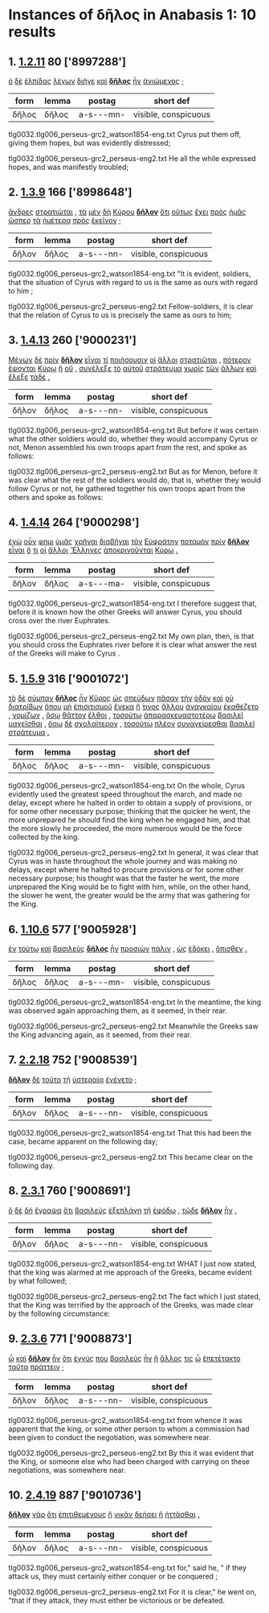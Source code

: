 # Instances of δῆλος in Anabasis 1: 10 results
## 1. [1.2.11](https://beyond-translation.perseus.org/reader/urn:cts:greekLit:tlg0032.tlg006.perseus-grc2:1.2.11?mode=syntax-trees) 80 ['8997288']
[ὁ](https://atlas-test.fly.dev/morphology/lemmas/?lang=grc&q="ὁ") [δὲ](https://atlas-test.fly.dev/morphology/lemmas/?lang=grc&q="δέ") [ἐλπίδας](https://atlas-test.fly.dev/morphology/lemmas/?lang=grc&q="ἐλπίς") [λέγων](https://atlas-test.fly.dev/morphology/lemmas/?lang=grc&q="λέγω") [διῆγε](https://atlas-test.fly.dev/morphology/lemmas/?lang=grc&q="διάγω") [καὶ](https://atlas-test.fly.dev/morphology/lemmas/?lang=grc&q="καί") **[δῆλος](https://atlas-test.fly.dev/morphology/lemmas/?lang=grc&q="δῆλος")** [ἦν](https://atlas-test.fly.dev/morphology/lemmas/?lang=grc&q="εἰμί") [ἀνιώμενος](https://atlas-test.fly.dev/morphology/lemmas/?lang=grc&q="ἀνιάω") [·](https://atlas-test.fly.dev/morphology/lemmas/?lang=grc&q="·") 

| form | lemma | postag | short def |
| --- | --- | --- | --- |
| δῆλος | δῆλος | a-s---mn- | visible, conspicuous |

tlg0032.tlg006_perseus-grc2_watson1854-eng.txt Cyrus put them off, giving them  hopes, but was evidently distressed; 

tlg0032.tlg006_perseus-grc2_perseus-eng2.txt He all the while expressed hopes, and was manifestly troubled; 

## 2. [1.3.9](https://beyond-translation.perseus.org/reader/urn:cts:greekLit:tlg0032.tlg006.perseus-grc2:1.3.9?mode=syntax-trees) 166 ['8998648']
[ἄνδρες](https://atlas-test.fly.dev/morphology/lemmas/?lang=grc&q="ἀνήρ") [στρατιῶται](https://atlas-test.fly.dev/morphology/lemmas/?lang=grc&q="στρατιώτης") [,](https://atlas-test.fly.dev/morphology/lemmas/?lang=grc&q=",") [τὰ](https://atlas-test.fly.dev/morphology/lemmas/?lang=grc&q="ὁ") [μὲν](https://atlas-test.fly.dev/morphology/lemmas/?lang=grc&q="μέν") [δὴ](https://atlas-test.fly.dev/morphology/lemmas/?lang=grc&q="δή") [Κύρου](https://atlas-test.fly.dev/morphology/lemmas/?lang=grc&q="Κῦρος") **[δῆλον](https://atlas-test.fly.dev/morphology/lemmas/?lang=grc&q="δῆλος")** [ὅτι](https://atlas-test.fly.dev/morphology/lemmas/?lang=grc&q="ὅτι") [οὕτως](https://atlas-test.fly.dev/morphology/lemmas/?lang=grc&q="οὕτως") [ἔχει](https://atlas-test.fly.dev/morphology/lemmas/?lang=grc&q="ἔχω") [πρὸς](https://atlas-test.fly.dev/morphology/lemmas/?lang=grc&q="πρός") [ἡμᾶς](https://atlas-test.fly.dev/morphology/lemmas/?lang=grc&q="ἐγώ") [ὥσπερ](https://atlas-test.fly.dev/morphology/lemmas/?lang=grc&q="ὥσπερ") [τὰ](https://atlas-test.fly.dev/morphology/lemmas/?lang=grc&q="ὁ") [ἡμέτερα](https://atlas-test.fly.dev/morphology/lemmas/?lang=grc&q="ἡμέτερος") [πρὸς](https://atlas-test.fly.dev/morphology/lemmas/?lang=grc&q="πρός") [ἐκεῖνον](https://atlas-test.fly.dev/morphology/lemmas/?lang=grc&q="ἐκεῖνος") [·](https://atlas-test.fly.dev/morphology/lemmas/?lang=grc&q="·") 

| form | lemma | postag | short def |
| --- | --- | --- | --- |
| δῆλον | δῆλος | a-s---nn- | visible, conspicuous |

tlg0032.tlg006_perseus-grc2_watson1854-eng.txt "It is evident, soldiers, that the situation of Cyrus with regard to us is the same as ours with regard to him ; 

tlg0032.tlg006_perseus-grc2_perseus-eng2.txt Fellow-soldiers, it is clear that the relation of  Cyrus  to us is precisely the same as ours to him; 

## 3. [1.4.13](https://beyond-translation.perseus.org/reader/urn:cts:greekLit:tlg0032.tlg006.perseus-grc2:1.4.13?mode=syntax-trees) 260 ['9000231']
[Μένων](https://atlas-test.fly.dev/morphology/lemmas/?lang=grc&q="Μένων") [δὲ](https://atlas-test.fly.dev/morphology/lemmas/?lang=grc&q="δέ") [πρὶν](https://atlas-test.fly.dev/morphology/lemmas/?lang=grc&q="πρίν") **[δῆλον](https://atlas-test.fly.dev/morphology/lemmas/?lang=grc&q="δῆλος")** [εἶναι](https://atlas-test.fly.dev/morphology/lemmas/?lang=grc&q="εἰμί") [τί](https://atlas-test.fly.dev/morphology/lemmas/?lang=grc&q="τίς") [ποιήσουσιν](https://atlas-test.fly.dev/morphology/lemmas/?lang=grc&q="ποιέω") [οἱ](https://atlas-test.fly.dev/morphology/lemmas/?lang=grc&q="ὁ") [ἄλλοι](https://atlas-test.fly.dev/morphology/lemmas/?lang=grc&q="ἄλλος") [στρατιῶται](https://atlas-test.fly.dev/morphology/lemmas/?lang=grc&q="στρατιώτης") [,](https://atlas-test.fly.dev/morphology/lemmas/?lang=grc&q=",") [πότερον](https://atlas-test.fly.dev/morphology/lemmas/?lang=grc&q="πότερον") [ἕψονται](https://atlas-test.fly.dev/morphology/lemmas/?lang=grc&q="ἕψω") [Κύρῳ](https://atlas-test.fly.dev/morphology/lemmas/?lang=grc&q="Κῦρος") [ἢ](https://atlas-test.fly.dev/morphology/lemmas/?lang=grc&q="ἤ") [οὔ](https://atlas-test.fly.dev/morphology/lemmas/?lang=grc&q="οὐ") [,](https://atlas-test.fly.dev/morphology/lemmas/?lang=grc&q=",") [συνέλεξε](https://atlas-test.fly.dev/morphology/lemmas/?lang=grc&q="συλλέγω") [τὸ](https://atlas-test.fly.dev/morphology/lemmas/?lang=grc&q="ὁ") [αὑτοῦ](https://atlas-test.fly.dev/morphology/lemmas/?lang=grc&q="ἑαυτοῦ") [στράτευμα](https://atlas-test.fly.dev/morphology/lemmas/?lang=grc&q="στράτευμα") [χωρὶς](https://atlas-test.fly.dev/morphology/lemmas/?lang=grc&q="χωρίς") [τῶν](https://atlas-test.fly.dev/morphology/lemmas/?lang=grc&q="ὁ") [ἄλλων](https://atlas-test.fly.dev/morphology/lemmas/?lang=grc&q="ἄλλος") [καὶ](https://atlas-test.fly.dev/morphology/lemmas/?lang=grc&q="καί") [ἔλεξε](https://atlas-test.fly.dev/morphology/lemmas/?lang=grc&q="λέγω") [τάδε](https://atlas-test.fly.dev/morphology/lemmas/?lang=grc&q="ὅδε") [.](https://atlas-test.fly.dev/morphology/lemmas/?lang=grc&q=".") 

| form | lemma | postag | short def |
| --- | --- | --- | --- |
| δῆλον | δῆλος | a-s---nn- | visible, conspicuous |

tlg0032.tlg006_perseus-grc2_watson1854-eng.txt But before it was certain what the other soldiers would do, whether they would accompany Cyrus or not, Menon assembled his own troops apart from the rest, and spoke as follows: 

tlg0032.tlg006_perseus-grc2_perseus-eng2.txt But as for Menon, before it was clear what the rest of the soldiers would do, that is, whether they would follow  Cyrus  or not, he gathered together his own troops apart from the others and spoke as follows: 

## 4. [1.4.14](https://beyond-translation.perseus.org/reader/urn:cts:greekLit:tlg0032.tlg006.perseus-grc2:1.4.14?mode=syntax-trees) 264 ['9000298']
[ἐγὼ](https://atlas-test.fly.dev/morphology/lemmas/?lang=grc&q="ἐγώ") [οὖν](https://atlas-test.fly.dev/morphology/lemmas/?lang=grc&q="οὖν") [φημι](https://atlas-test.fly.dev/morphology/lemmas/?lang=grc&q="φημί") [ὑμᾶς](https://atlas-test.fly.dev/morphology/lemmas/?lang=grc&q="σύ") [χρῆναι](https://atlas-test.fly.dev/morphology/lemmas/?lang=grc&q="χρή") [διαβῆναι](https://atlas-test.fly.dev/morphology/lemmas/?lang=grc&q="διαβαίνω") [τὸν](https://atlas-test.fly.dev/morphology/lemmas/?lang=grc&q="ὁ") [Εὐφράτην](https://atlas-test.fly.dev/morphology/lemmas/?lang=grc&q="Εὐφράτης") [ποταμὸν](https://atlas-test.fly.dev/morphology/lemmas/?lang=grc&q="ποταμός") [πρὶν](https://atlas-test.fly.dev/morphology/lemmas/?lang=grc&q="πρίν") **[δῆλον](https://atlas-test.fly.dev/morphology/lemmas/?lang=grc&q="δῆλος")** [εἶναι](https://atlas-test.fly.dev/morphology/lemmas/?lang=grc&q="εἰμί") [ὅ](https://atlas-test.fly.dev/morphology/lemmas/?lang=grc&q="ὅς") [τι](https://atlas-test.fly.dev/morphology/lemmas/?lang=grc&q="τις") [οἱ](https://atlas-test.fly.dev/morphology/lemmas/?lang=grc&q="ὁ") [ἄλλοι](https://atlas-test.fly.dev/morphology/lemmas/?lang=grc&q="ἄλλος") [Ἕλληνες](https://atlas-test.fly.dev/morphology/lemmas/?lang=grc&q="Ἕλλην") [ἀποκρινοῦνται](https://atlas-test.fly.dev/morphology/lemmas/?lang=grc&q="ἀποκρίνω") [Κύρῳ](https://atlas-test.fly.dev/morphology/lemmas/?lang=grc&q="Κῦρος") [.](https://atlas-test.fly.dev/morphology/lemmas/?lang=grc&q=".") 

| form | lemma | postag | short def |
| --- | --- | --- | --- |
| δῆλον | δῆλος | a-s---ma- | visible, conspicuous |

tlg0032.tlg006_perseus-grc2_watson1854-eng.txt I therefore suggest that, before it is known how the other Greeks will answer Cyrus, you should cross over the river Euphrates. 

tlg0032.tlg006_perseus-grc2_perseus-eng2.txt My own plan, then, is that you should cross the Euphrates river before it is clear what answer the rest of the Greeks will make to  Cyrus . 

## 5. [1.5.9](https://beyond-translation.perseus.org/reader/urn:cts:greekLit:tlg0032.tlg006.perseus-grc2:1.5.9?mode=syntax-trees) 316 ['9001072']
[τὸ](https://atlas-test.fly.dev/morphology/lemmas/?lang=grc&q="ὁ") [δὲ](https://atlas-test.fly.dev/morphology/lemmas/?lang=grc&q="δέ") [σύμπαν](https://atlas-test.fly.dev/morphology/lemmas/?lang=grc&q="σύμπας") **[δῆλος](https://atlas-test.fly.dev/morphology/lemmas/?lang=grc&q="δῆλος")** [ἦν](https://atlas-test.fly.dev/morphology/lemmas/?lang=grc&q="εἰμί") [Κῦρος](https://atlas-test.fly.dev/morphology/lemmas/?lang=grc&q="Κῦρος") [ὡς](https://atlas-test.fly.dev/morphology/lemmas/?lang=grc&q="ὡς") [σπεύδων](https://atlas-test.fly.dev/morphology/lemmas/?lang=grc&q="σπεύδω") [πᾶσαν](https://atlas-test.fly.dev/morphology/lemmas/?lang=grc&q="πᾶς") [τὴν](https://atlas-test.fly.dev/morphology/lemmas/?lang=grc&q="ὁ") [ὁδὸν](https://atlas-test.fly.dev/morphology/lemmas/?lang=grc&q="ὁδός") [καὶ](https://atlas-test.fly.dev/morphology/lemmas/?lang=grc&q="καί") [οὐ](https://atlas-test.fly.dev/morphology/lemmas/?lang=grc&q="οὐ") [διατρίβων](https://atlas-test.fly.dev/morphology/lemmas/?lang=grc&q="διατρίβω") [ὅπου](https://atlas-test.fly.dev/morphology/lemmas/?lang=grc&q="ὅπου") [μὴ](https://atlas-test.fly.dev/morphology/lemmas/?lang=grc&q="μή") [ἐπισιτισμοῦ](https://atlas-test.fly.dev/morphology/lemmas/?lang=grc&q="ἐπισιτισμός") [ἕνεκα](https://atlas-test.fly.dev/morphology/lemmas/?lang=grc&q="ἕνεκα") [ἤ](https://atlas-test.fly.dev/morphology/lemmas/?lang=grc&q="ἤ") [τινος](https://atlas-test.fly.dev/morphology/lemmas/?lang=grc&q="τις") [ἄλλου](https://atlas-test.fly.dev/morphology/lemmas/?lang=grc&q="ἄλλος") [ἀναγκαίου](https://atlas-test.fly.dev/morphology/lemmas/?lang=grc&q="ἀναγκαῖος") [ἐκαθέζετο](https://atlas-test.fly.dev/morphology/lemmas/?lang=grc&q="καθέζομαι") [,](https://atlas-test.fly.dev/morphology/lemmas/?lang=grc&q=",") [νομίζων](https://atlas-test.fly.dev/morphology/lemmas/?lang=grc&q="νομίζω") [,](https://atlas-test.fly.dev/morphology/lemmas/?lang=grc&q=",") [ὅσῳ](https://atlas-test.fly.dev/morphology/lemmas/?lang=grc&q="ὅσος") [θᾶττον](https://atlas-test.fly.dev/morphology/lemmas/?lang=grc&q="ταχύς") [ἔλθοι](https://atlas-test.fly.dev/morphology/lemmas/?lang=grc&q="ἔρχομαι") [,](https://atlas-test.fly.dev/morphology/lemmas/?lang=grc&q=",") [τοσούτῳ](https://atlas-test.fly.dev/morphology/lemmas/?lang=grc&q="τοσοῦτος") [ἀπαρασκευαστοτέρῳ](https://atlas-test.fly.dev/morphology/lemmas/?lang=grc&q="ἀπαρασκεύαστος") [βασιλεῖ](https://atlas-test.fly.dev/morphology/lemmas/?lang=grc&q="βασιλεύς") [μαχεῖσθαι](https://atlas-test.fly.dev/morphology/lemmas/?lang=grc&q="μάχομαι") [,](https://atlas-test.fly.dev/morphology/lemmas/?lang=grc&q=",") [ὅσῳ](https://atlas-test.fly.dev/morphology/lemmas/?lang=grc&q="ὅσος") [δὲ](https://atlas-test.fly.dev/morphology/lemmas/?lang=grc&q="δέ") [σχολαίτερον](https://atlas-test.fly.dev/morphology/lemmas/?lang=grc&q="σχολαῖος") [,](https://atlas-test.fly.dev/morphology/lemmas/?lang=grc&q=",") [τοσούτῳ](https://atlas-test.fly.dev/morphology/lemmas/?lang=grc&q="τοσοῦτος") [πλέον](https://atlas-test.fly.dev/morphology/lemmas/?lang=grc&q="πολύς") [συναγείρεσθαι](https://atlas-test.fly.dev/morphology/lemmas/?lang=grc&q="συναγείρω") [βασιλεῖ](https://atlas-test.fly.dev/morphology/lemmas/?lang=grc&q="βασιλεύς") [στράτευμα](https://atlas-test.fly.dev/morphology/lemmas/?lang=grc&q="στράτευμα") [.](https://atlas-test.fly.dev/morphology/lemmas/?lang=grc&q=".") 

| form | lemma | postag | short def |
| --- | --- | --- | --- |
| δῆλος | δῆλος | a-s---mn- | visible, conspicuous |

tlg0032.tlg006_perseus-grc2_watson1854-eng.txt On the whole, Cyrus evidently used the greatest speed throughout the march, and made no delay, except where he halted in order to obtain a supply of provisions, or for some other necessary purpose; thinking that the quicker he went, the more unprepared he should find the king when he engaged him, and that the more slowly he proceeded,  the more numerous would be the force collected by the king. 

tlg0032.tlg006_perseus-grc2_perseus-eng2.txt In general, it was clear that  Cyrus  was in haste throughout the whole journey and was making no delays, except where he halted to procure provisions or for some other necessary purpose; his thought was that the faster he went, the more unprepared the King would be to fight with him, while, on the other hand, the slower he went, the greater would be the army that was gathering for the King. 

## 6. [1.10.6](https://beyond-translation.perseus.org/reader/urn:cts:greekLit:tlg0032.tlg006.perseus-grc2:1.10.6?mode=syntax-trees) 577 ['9005928']
[ἐν](https://atlas-test.fly.dev/morphology/lemmas/?lang=grc&q="ἐν") [τούτῳ](https://atlas-test.fly.dev/morphology/lemmas/?lang=grc&q="οὗτος") [καὶ](https://atlas-test.fly.dev/morphology/lemmas/?lang=grc&q="καί") [βασιλεὺς](https://atlas-test.fly.dev/morphology/lemmas/?lang=grc&q="βασιλεύς") **[δῆλος](https://atlas-test.fly.dev/morphology/lemmas/?lang=grc&q="δῆλος")** [ἦν](https://atlas-test.fly.dev/morphology/lemmas/?lang=grc&q="εἰμί") [προσιὼν](https://atlas-test.fly.dev/morphology/lemmas/?lang=grc&q="προσέρχομαι") [πάλιν](https://atlas-test.fly.dev/morphology/lemmas/?lang=grc&q="πάλιν") [,](https://atlas-test.fly.dev/morphology/lemmas/?lang=grc&q=",") [ὡς](https://atlas-test.fly.dev/morphology/lemmas/?lang=grc&q="ὡς") [ἐδόκει](https://atlas-test.fly.dev/morphology/lemmas/?lang=grc&q="δοκέω") [,](https://atlas-test.fly.dev/morphology/lemmas/?lang=grc&q=",") [ὄπισθεν](https://atlas-test.fly.dev/morphology/lemmas/?lang=grc&q="ὄπισθεν") [.](https://atlas-test.fly.dev/morphology/lemmas/?lang=grc&q=".") 

| form | lemma | postag | short def |
| --- | --- | --- | --- |
| δῆλος | δῆλος | a-s---mn- | visible, conspicuous |

tlg0032.tlg006_perseus-grc2_watson1854-eng.txt In the meantime, the king was observed again approaching them, as it seemed, in their rear. 

tlg0032.tlg006_perseus-grc2_perseus-eng2.txt Meanwhile the Greeks saw the King advancing again, as it seemed, from their rear. 

## 7. [2.2.18](https://beyond-translation.perseus.org/reader/urn:cts:greekLit:tlg0032.tlg006.perseus-grc2:2.2.18?mode=syntax-trees) 752 ['9008539']
**[δῆλον](https://atlas-test.fly.dev/morphology/lemmas/?lang=grc&q="δῆλος")** [δὲ](https://atlas-test.fly.dev/morphology/lemmas/?lang=grc&q="δέ") [τοῦτο](https://atlas-test.fly.dev/morphology/lemmas/?lang=grc&q="οὗτος") [τῇ](https://atlas-test.fly.dev/morphology/lemmas/?lang=grc&q="ὁ") [ὑστεραίᾳ](https://atlas-test.fly.dev/morphology/lemmas/?lang=grc&q="ὑστεραῖος") [ἐγένετο](https://atlas-test.fly.dev/morphology/lemmas/?lang=grc&q="γίγνομαι") [·](https://atlas-test.fly.dev/morphology/lemmas/?lang=grc&q="·") 

| form | lemma | postag | short def |
| --- | --- | --- | --- |
| δῆλον | δῆλος | a-s---nn- | visible, conspicuous |

tlg0032.tlg006_perseus-grc2_watson1854-eng.txt That this had been the case, became apparent on the following day; 

tlg0032.tlg006_perseus-grc2_perseus-eng2.txt This became clear on the following day. 

## 8. [2.3.1](https://beyond-translation.perseus.org/reader/urn:cts:greekLit:tlg0032.tlg006.perseus-grc2:2.3.1?mode=syntax-trees) 760 ['9008691']
[ὃ](https://atlas-test.fly.dev/morphology/lemmas/?lang=grc&q="ὅς") [δὲ](https://atlas-test.fly.dev/morphology/lemmas/?lang=grc&q="δέ") [δὴ](https://atlas-test.fly.dev/morphology/lemmas/?lang=grc&q="δή") [ἔγραψα](https://atlas-test.fly.dev/morphology/lemmas/?lang=grc&q="γράφω") [ὅτι](https://atlas-test.fly.dev/morphology/lemmas/?lang=grc&q="ὅτι") [βασιλεὺς](https://atlas-test.fly.dev/morphology/lemmas/?lang=grc&q="βασιλεύς") [ἐξεπλάγη](https://atlas-test.fly.dev/morphology/lemmas/?lang=grc&q="ἐκπλήσσω") [τῇ](https://atlas-test.fly.dev/morphology/lemmas/?lang=grc&q="ὁ") [ἐφόδῳ](https://atlas-test.fly.dev/morphology/lemmas/?lang=grc&q="ἔφοδος") [,](https://atlas-test.fly.dev/morphology/lemmas/?lang=grc&q=",") [τῷδε](https://atlas-test.fly.dev/morphology/lemmas/?lang=grc&q="ὅδε") **[δῆλον](https://atlas-test.fly.dev/morphology/lemmas/?lang=grc&q="δῆλος")** [ἦν](https://atlas-test.fly.dev/morphology/lemmas/?lang=grc&q="εἰμί") [.](https://atlas-test.fly.dev/morphology/lemmas/?lang=grc&q=".") 

| form | lemma | postag | short def |
| --- | --- | --- | --- |
| δῆλον | δῆλος | a-s---nn- | visible, conspicuous |

tlg0032.tlg006_perseus-grc2_watson1854-eng.txt WHAT I just now stated, that the king was alarmed at me approach of the Greeks, became evident by what followed; 

tlg0032.tlg006_perseus-grc2_perseus-eng2.txt The fact which I just stated, that the King was terrified by the approach of the Greeks, was made clear by the following circumstance: 

## 9. [2.3.6](https://beyond-translation.perseus.org/reader/urn:cts:greekLit:tlg0032.tlg006.perseus-grc2:2.3.6?mode=syntax-trees) 771 ['9008873']
[ᾧ](https://atlas-test.fly.dev/morphology/lemmas/?lang=grc&q="ὅς") [καὶ](https://atlas-test.fly.dev/morphology/lemmas/?lang=grc&q="καί") **[δῆλον](https://atlas-test.fly.dev/morphology/lemmas/?lang=grc&q="δῆλος")** [ἦν](https://atlas-test.fly.dev/morphology/lemmas/?lang=grc&q="εἰμί") [ὅτι](https://atlas-test.fly.dev/morphology/lemmas/?lang=grc&q="ὅτι") [ἐγγύς](https://atlas-test.fly.dev/morphology/lemmas/?lang=grc&q="ἐγγύς") [που](https://atlas-test.fly.dev/morphology/lemmas/?lang=grc&q="που") [βασιλεὺς](https://atlas-test.fly.dev/morphology/lemmas/?lang=grc&q="βασιλεύς") [ἦν](https://atlas-test.fly.dev/morphology/lemmas/?lang=grc&q="εἰμί") [ἢ](https://atlas-test.fly.dev/morphology/lemmas/?lang=grc&q="ἤ") [ἄλλος](https://atlas-test.fly.dev/morphology/lemmas/?lang=grc&q="ἄλλος") [τις](https://atlas-test.fly.dev/morphology/lemmas/?lang=grc&q="τις") [ᾧ](https://atlas-test.fly.dev/morphology/lemmas/?lang=grc&q="ὅς") [ἐπετέτακτο](https://atlas-test.fly.dev/morphology/lemmas/?lang=grc&q="ἐπιτάσσω") [ταῦτα](https://atlas-test.fly.dev/morphology/lemmas/?lang=grc&q="οὗτος") [πράττειν](https://atlas-test.fly.dev/morphology/lemmas/?lang=grc&q="πράσσω") [·](https://atlas-test.fly.dev/morphology/lemmas/?lang=grc&q="·") 

| form | lemma | postag | short def |
| --- | --- | --- | --- |
| δῆλον | δῆλος | a-s---nn- | visible, conspicuous |

tlg0032.tlg006_perseus-grc2_watson1854-eng.txt from whence it was apparent that the king, or some other person to whom a commission had been given to conduct the negotiation, was somewhere near. 

tlg0032.tlg006_perseus-grc2_perseus-eng2.txt By this it was  evident that the King, or someone else who had been charged with carrying on these negotiations, was somewhere near. 

## 10. [2.4.19](https://beyond-translation.perseus.org/reader/urn:cts:greekLit:tlg0032.tlg006.perseus-grc2:2.4.19?mode=syntax-trees) 887 ['9010736']
**[δῆλον](https://atlas-test.fly.dev/morphology/lemmas/?lang=grc&q="δῆλος")** [γὰρ](https://atlas-test.fly.dev/morphology/lemmas/?lang=grc&q="γάρ") [ὅτι](https://atlas-test.fly.dev/morphology/lemmas/?lang=grc&q="ὅτι") [ἐπιτιθεμένους](https://atlas-test.fly.dev/morphology/lemmas/?lang=grc&q="ἐπιτίθημι") [ἢ](https://atlas-test.fly.dev/morphology/lemmas/?lang=grc&q="ἤ") [νικᾶν](https://atlas-test.fly.dev/morphology/lemmas/?lang=grc&q="νικάω") [δεήσει](https://atlas-test.fly.dev/morphology/lemmas/?lang=grc&q="δεῖ") [ἢ](https://atlas-test.fly.dev/morphology/lemmas/?lang=grc&q="ἤ") [ἡττᾶσθαι](https://atlas-test.fly.dev/morphology/lemmas/?lang=grc&q="ἡσσάομαι") [.](https://atlas-test.fly.dev/morphology/lemmas/?lang=grc&q=".") 

| form | lemma | postag | short def |
| --- | --- | --- | --- |
| δῆλον | δῆλος | a-s---nn- | visible, conspicuous |

tlg0032.tlg006_perseus-grc2_watson1854-eng.txt for," said he, " if they attack us, they must certainly either conquer or be conquered ; 

tlg0032.tlg006_perseus-grc2_perseus-eng2.txt For it is clear," he went on, "that if they attack, they must either be victorious or be defeated. 

